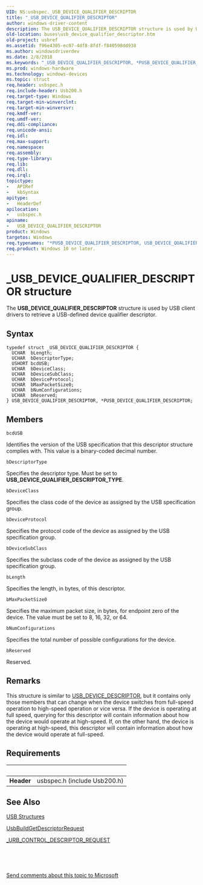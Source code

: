 ```yaml
---
UID: NS:usbspec._USB_DEVICE_QUALIFIER_DESCRIPTOR
title: "_USB_DEVICE_QUALIFIER_DESCRIPTOR"
author: windows-driver-content
description: The USB_DEVICE_QUALIFIER_DESCRIPTOR structure is used by USB client drivers to retrieve a USB-defined device qualifier descriptor.
old-location: buses\usb_device_qualifier_descriptor.htm
old-project: usbref
ms.assetid: f96e4305-ec07-4df8-8fdf-f840598dd938
ms.author: windowsdriverdev
ms.date: 2/8/2018
ms.keywords: "_USB_DEVICE_QUALIFIER_DESCRIPTOR, *PUSB_DEVICE_QUALIFIER_DESCRIPTOR, USB_DEVICE_QUALIFIER_DESCRIPTOR structure [Buses], PUSB_DEVICE_QUALIFIER_DESCRIPTOR, buses.usb_device_qualifier_descriptor, usbspec/PUSB_DEVICE_QUALIFIER_DESCRIPTOR, usbspec/USB_DEVICE_QUALIFIER_DESCRIPTOR, USB_DEVICE_QUALIFIER_DESCRIPTOR, usbstrct_af615085-b822-4342-b1dd-950a0ff61d99.xml, PUSB_DEVICE_QUALIFIER_DESCRIPTOR structure pointer [Buses]"
ms.prod: windows-hardware
ms.technology: windows-devices
ms.topic: struct
req.header: usbspec.h
req.include-header: Usb200.h
req.target-type: Windows
req.target-min-winverclnt: 
req.target-min-winversvr: 
req.kmdf-ver: 
req.umdf-ver: 
req.ddi-compliance: 
req.unicode-ansi: 
req.idl: 
req.max-support: 
req.namespace: 
req.assembly: 
req.type-library: 
req.lib: 
req.dll: 
req.irql: 
topictype:
-	APIRef
-	kbSyntax
apitype:
-	HeaderDef
apilocation:
-	usbspec.h
apiname:
-	USB_DEVICE_QUALIFIER_DESCRIPTOR
product: Windows
targetos: Windows
req.typenames: "*PUSB_DEVICE_QUALIFIER_DESCRIPTOR, USB_DEVICE_QUALIFIER_DESCRIPTOR"
req.product: Windows 10 or later.
---
```


# _USB_DEVICE_QUALIFIER_DESCRIPTOR structure
The <b>USB_DEVICE_QUALIFIER_DESCRIPTOR</b> structure is used by USB client drivers to retrieve a USB-defined device qualifier descriptor.

## Syntax
````
typedef struct _USB_DEVICE_QUALIFIER_DESCRIPTOR {
  UCHAR  bLength;
  UCHAR  bDescriptorType;
  USHORT bcdUSB;
  UCHAR  bDeviceClass;
  UCHAR  bDeviceSubClass;
  UCHAR  bDeviceProtocol;
  UCHAR  bMaxPacketSize0;
  UCHAR  bNumConfigurations;
  UCHAR  bReserved;
} USB_DEVICE_QUALIFIER_DESCRIPTOR, *PUSB_DEVICE_QUALIFIER_DESCRIPTOR;
````

## Members


`bcdUSB`

Identifies the version of the USB specification that this descriptor structure complies with. This value is a binary-coded decimal number.

`bDescriptorType`

Specifies the descriptor type. Must be set to <b>USB_DEVICE_QUALIFIER_DESCRIPTOR_TYPE</b>.

`bDeviceClass`

Specifies the class code of the device as assigned by the USB specification group.

`bDeviceProtocol`

Specifies the protocol code of the device as assigned by the USB specification group.

`bDeviceSubClass`

Specifies the subclass code of the device as assigned by the USB specification group.

`bLength`

Specifies the length, in bytes, of this descriptor.

`bMaxPacketSize0`

Specifies the maximum packet size, in bytes, for endpoint zero of the device. The value must be set to 8, 16, 32, or 64.

`bNumConfigurations`

Specifies the total number of possible configurations for the device.

`bReserved`

Reserved.

## Remarks
This structure is similar to <a href="..\usbspec\ns-usbspec-_usb_device_descriptor.md">USB_DEVICE_DESCRIPTOR</a>, but it contains only those members that can change when the device switches from full-speed operation to high-speed operation or vice versa. If the device is operating at full speed, querying for this descriptor will contain information about how the device would operate at high-speed. If, on the other hand, the device is operating at high-speed, this descriptor will contain information about how the device would operate at full-speed.

## Requirements
| &nbsp; | &nbsp; |
| ---- |:---- |
| **Header** | usbspec.h (include Usb200.h) |

## See Also

<a href="https://msdn.microsoft.com/library/windows/hardware/ff540160">USB Structures</a>



<a href="https://msdn.microsoft.com/library/windows/hardware/ff538943">UsbBuildGetDescriptorRequest</a>



<a href="..\usb\ns-usb-_urb_control_descriptor_request.md">_URB_CONTROL_DESCRIPTOR_REQUEST</a>



 

 

<a href="mailto:wsddocfb@microsoft.com?subject=Documentation%20feedback [usbref\buses]:%20USB_DEVICE_QUALIFIER_DESCRIPTOR structure%20 RELEASE:%20(2/8/2018)&amp;body=%0A%0APRIVACY STATEMENT%0A%0AWe use your feedback to improve the documentation. We don't use your email address for any other purpose, and we'll remove your email address from our system after the issue that you're reporting is fixed. While we're working to fix this issue, we might send you an email message to ask for more info. Later, we might also send you an email message to let you know that we've addressed your feedback.%0A%0AFor more info about Microsoft's privacy policy, see http://privacy.microsoft.com/en-us/default.aspx." title="Send comments about this topic to Microsoft">Send comments about this topic to Microsoft</a>
